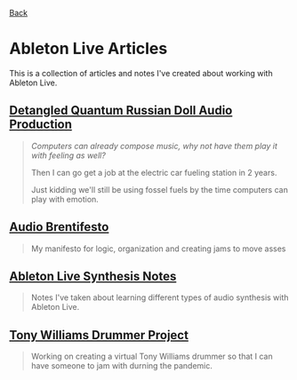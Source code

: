 [Back](../README.md)

# Ableton Live Articles

This is a collection of articles and notes I've created about working with Ableton Live.

## [Detangled Quantum Russian Doll Audio Production](Detangled%20Quantum%20Russian%20Doll%20Audio%20Production/README.md)

> _Computers can already compose music, why not have them play it with feeling as well?_
>
> Then I can go get a job at the electric car fueling station in 2 years.
>
> Just kidding we'll still be using fossel fuels by the time computers can play with emotion.

## [Audio Brentifesto](Brentifesto/README.md)

> My manifesto for logic, organization and creating jams to move asses

## [Ableton Live Synthesis Notes](Ableton%20Live%20Synthesis%20Notes/README.md)

> Notes I've taken about learning different types of audio synthesis with Ableton Live.

## [Tony Williams Drummer Project](Tony%20Williams%20ProjectREADME.md)

> Working on creating a virtual Tony Williams drummer so that I can have someone to jam with durning the pandemic.
